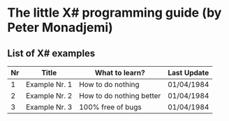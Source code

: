 ﻿# The little X# programming guide (by Peter Monadjemi)

## List of X# examples

Nr | Title | What to learn? | Last Update
--- | --- | --- | ---
1 | Example Nr. 1 | How to do nothing | 01/04/1984
2 | Example Nr. 2 | How to do nothing better | 01/04/1984
3 | Example Nr. 3 |100% free of bugs | 01/04/1984
